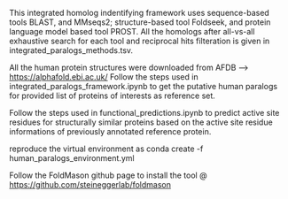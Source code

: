 This integrated homolog indentifying framework uses sequence-based tools BLAST, and MMseqs2; 
structure-based tool Foldseek, and protein language model based tool PROST. 
All the homologs after all-vs-all exhaustive search for each tool and reciprocal hits filteration is 
given in integrated_paralogs_methods.tsv. 

All the human protein structures were downloaded from AFDB --> https://alphafold.ebi.ac.uk/ 
Follow the steps used in integrated_paralogs_framework.ipynb to get the putative human paralogs for provided 
list of proteins of interests as reference set. 

Follow the steps used in functional_predictions.ipynb to predict active site residues for 
structurally similar proteins based on the active site residue informations of previously 
annotated reference protein. 

reproduce the virtual environment as 
conda create -f human_paralogs_environment.yml

Follow the FoldMason github page to install the tool @ https://github.com/steineggerlab/foldmason 

